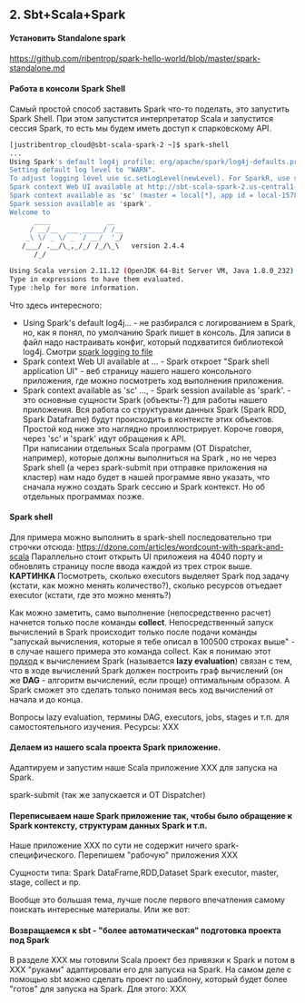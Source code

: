## 2. Sbt+Scala+Spark
#### Установить Standalone spark
https://github.com/ribentrop/spark-hello-world/blob/master/spark-standalone.md
#### Работа в консоли Spark Shell
Самый простой способ заставить Spark что-то поделать, это запустить Spark Shell.
При этом запустится интерпретатор Scala и запустится сессия Spark, то есть мы будем иметь доступ к спарковскому API. 
```sh
[justribentrop_cloud@sbt-scala-spark-2 ~]$ spark-shell
...
Using Spark's default log4j profile: org/apache/spark/log4j-defaults.properties
Setting default log level to "WARN".
To adjust logging level use sc.setLogLevel(newLevel). For SparkR, use setLogLevel(newLevel).
Spark context Web UI available at http://sbt-scala-spark-2.us-central1-a.c.inspired-muse-262209.internal:4040
Spark context available as 'sc' (master = local[*], app id = local-1578734564827).
Spark session available as 'spark'.
Welcome to
      ____              __
     / __/__  ___ _____/ /__
    _\ \/ _ \/ _ `/ __/  '_/
   /___/ .__/\_,_/_/ /_/\_\   version 2.4.4
      /_/

Using Scala version 2.11.12 (OpenJDK 64-Bit Server VM, Java 1.8.0_232)
Type in expressions to have them evaluated.
Type :help for more information.
```
Что здесь интересного:
- Using Spark's default log4j... - не разбирался с логированием в Spark, но, как я понял, по умолчанию Spark пишет в консоль. Для записи в файл надо настраивать конфиг, который подхватится библиотекой log4j. Смотри [spark logging to file](https://github.com/joemccann/dillinger/blob/master/KUBERNETES.md)
- Spark context Web UI available at ... -   Spark откроет "Spark shell application UI" - веб страницу нашего нашего консольного приложения, где можно посмотреть ход выполнения приложения.
- Spark context available as 'sc' ..., - Spark session available as 'spark'. - это основные сущности Spark (объекты-?) для работы нашего приложения. Вся работа со структурами данных Spark (Spark RDD, Spark Dataframe) будут происходить в контексте этих объектов. Простой код ниже это наглядно проиллюстрирует. Короче говоря, через 'sc' и 'spark' идут обращения к API.  
При написании отдельных Scala программ (OT Dispatcher, например), которые должны выполниться на Spark , но не через Spark shell (а через spark-submit при отправке приложения на кластер) нам надо будет в нашей программе явно указать, что сначала нужно создать Spark сессию и Spark контекст. Но об отдельных программах позже.

#### Spark shell
Для примера можно выполнить в spark-shell последовательно три строчки отсюда:
https://dzone.com/articles/wordcount-with-spark-and-scala
Параллельно стоит открыть UI приложеия на 4040 порту и обновлять страницу после ввода каждой из трех строк выше. 
__КАРТИНКА__
Посмотреть, сколько executors выделяет Spark под задачу (кстати, как можно менять количество?), сколько ресурсов отъедает executor (кстати, где это можно менять?)

Как можно заметить, само выполнение (непосредственно расчет) начнется только после команды __collect__. Непосредственный запуск вычислений в Spark происходит только после подачи команды "запускай вычисления, которые я тебе описал в 100500 строках выше" - в случае нашего примера это команда collect. Как я понимаю этот [подход](https://stackoverflow.com/questions/38027877/spark-transformation-why-its-lazy-and-what-is-the-advantage) к вычислением Spark (называется __lazy evaluation__) связан с тем, что в ходе вычислений Spark должен построить граф вычислений  (он же __DAG__ - алгоритм вычислений, если проще) оптимальным образом. А Spark сможет это сделать только понимая весь ход вычислений от начала и до конца. 

Вопросы lazy evaluation, термины DAG, executors, jobs, stages и т.п. для самостоятельного изучения.
Ресурсы:
XXX

#### Делаем из нашего scala проекта Spark приложение.
Адаптируем и запустим наше Scala приложение ХХХ для запуска на Spark.

spark-submit (так же запускается и OT Dispatcher)

#### Переписываем наше Spark приложение так, чтобы было обращение к Spark контексту, структурам данных Spark и т.п.
Наше приложение ХХХ по сути не содержит ничего spark-специфического. Перепишем "рабочую" приложения ХХХ

Сущности типа:
Spark DataFrame,RDD,Dataset
Spark executor, master, stage, collect и пр.

Вообще это большая тема, лучше после первого впечатления самому поискать интересные материалы.
Или же вот:

#### Возвращаемся к sbt - "более автоматическая" подготовка проекта под Spark
В разделе ХХХ мы готовили Scala проект без привязки к Spark и потом в ХХХ "руками" адаптировали его для запуска на Spark.
На самом деле с помощью sbt можно сделать проект по шаблону, который будет более "готов" для запуска на Spark.
Для этого: ХХХ
